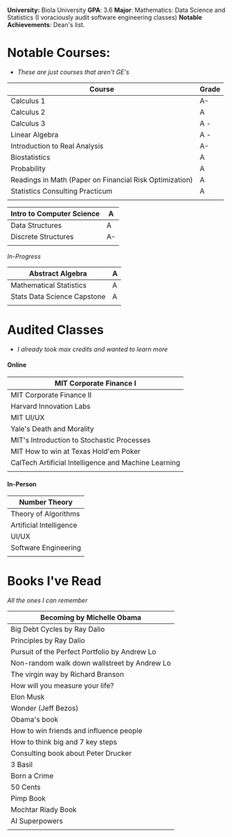 **University:** Biola University
**GPA**: 3.6
**Major**: Mathematics: Data Science and Statistics 
(I voraciously audit software engineering classes)
**Notable Achievements**: Dean's list. 


# Notable Courses:
- *These are just courses that aren't GE's*

| Course                                                  | Grade |
| ------------------------------------------------------- | ----- |
| Calculus 1                                              | A-    |
| Calculus 2                                              | A     |
| Calculus 3                                              | A -   |
| Linear Algebra                                          | A -   |
| Introduction to Real Analysis                           | A-    |
| Biostatistics                                           | A     |
| Probability                                             | A     |
| Readings in Math (Paper on Financial Risk Optimization) | A     |
| Statistics Consulting Practicum                         | A     |
|                                                         |       |

| Intro to Computer Science | A   |
| ------------------------- | --- |
| Data Structures           | A   |
| Discrete Structures       | A-  |
|                           |     |

*In-Progress*

| Abstract Algebra            | A   |
| --------------------------- | --- |
| Mathematical Statistics     | A   |
| Stats Data Science Capstone | A   |
|                             |     |

# Audited Classes
- *I already took max credits and wanted to learn more*

#### Online

| MIT Corporate Finance I                              |
| ---------------------------------------------------- |
| MIT Corporate Finance II                             |
| Harvard Innovation Labs                              |
| MIT UI/UX                                            |
| Yale's Death and Morality                            |
| MIT's Introduction to Stochastic Processes           |
| MIT How to win at Texas Hold'em Poker                |
| CalTech Artificial Intelligence and Machine Learning |
|                                                      |


#### In-Person

| Number Theory           |
| ----------------------- |
| Theory of Algorithms    |
| Artificial Intelligence |
| UI/UX                   |
| Software Engineering    |
|                         |


# Books I've Read
*All the ones I can remember*

| Becoming by Michelle Obama                    |
| --------------------------------------------- |
| Big Debt Cycles by Ray Dalio                  |
| Principles by Ray Dalio                       |
| Pursuit of the Perfect Portfolio by Andrew Lo |
| Non-random walk down wallstreet by Andrew Lo  |
| The virgin way by Richard Branson             |
| How will you measure your life?               |
| Elon Musk                                     |
| Wonder (Jeff Bezos)                           |
| Obama's book                                  |
| How to win friends and influence people       |
| How to think big and 7 key steps              |
| Consulting book about Peter Drucker           |
| 3 Basil                                       |
| Born a Crime                                  |
| 50 Cents                                      |
| Pimp Book                                     |
| Mochtar Riady Book                            |
| AI Superpowers                                |
|                                               |